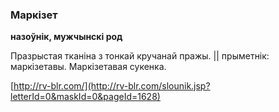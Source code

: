 ### Маркізет
**назоўнік, мужчынскі род**

Празрыстая тканіна з тонкай кручанай пражы. || прыметнік: маркізетавы. Маркізетавая сукенка.

<a rel="author">[http://rv-blr.com/](http://rv-blr.com/slounik.jsp?letterId=0&maskId=0&pageId=1628)</a>
